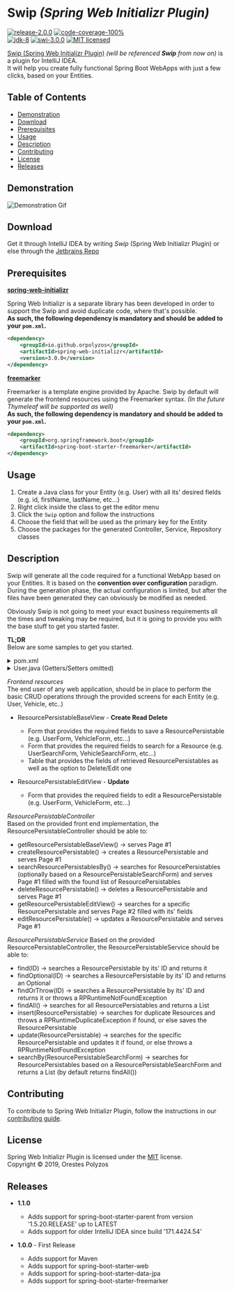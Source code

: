 Swip *(Spring Web Initializr Plugin)*
==========
[![release-2.0.0][shield-release]](#)
[![code-coverage-100%][shield-coverage]](#)  
[![jdk-8][shield-jdk]](#)
[![swi-3.0.0][shield-spring]](#)
[![MIT licensed][shield-license]](#)

[Swip (Spring Web Initializr Plugin)](https://plugins.jetbrains.com/plugin/12239-swip-spring-web-initializr-) _(will be referenced __Swip__ from now on)_ is a plugin for IntelliJ IDEA.  
It will help you create fully functional Spring Boot WebApps with just a few clicks, based on your Entities.

Table of Contents
-----------------
  * [Demonstration](#Demonstration)
  * [Download](#Download)
  * [Prerequisites](#Prerequisites)
  * [Usage](#Usage)
  * [Description](#Description)
  * [Contributing](#Contributing)
  * [License](#License)
  * [Releases](#Releases)
  
  
Demonstration
-------------
![Demonstration Gif](/../screenshots/swip-demo.gif?raw=true)

Download
--------
Get it through IntelliJ IDEA by writing *Swip* (Spring Web Initializr Plugin) or else through the [Jetbrains Repo](https://plugins.jetbrains.com/plugin/12239-swip-spring-web-initializr)

Prerequisites
-------------
[__spring-web-initializr__](https://github.com/OrPolyzos/spring-web-initializr)

Spring Web Initializr is a separate library has been developed in order to support the Swip and avoid duplicate code, where that's possible.  
__As such, the following dependency is mandatory and should be added to your `pom.xml`.__
```xml
<dependency>
    <groupId>io.github.orpolyzos</groupId>
    <artifactId>spring-web-initializr</artifactId>
    <version>3.0.0</version>
</dependency>
```

[__freemarker__](https://freemarker.apache.org/)

Freemarker is a template engine provided by Apache. Swip by default will generate the frontend resources using the Freemarker syntax. _(In the future Thymeleaf will be supported as well)_  
__As such, the following dependency is mandatory and should be added to your `pom.xml`.__
```xml
<dependency>
    <groupId>org.springframework.boot</groupId>
    <artifactId>spring-boot-starter-freemarker</artifactId>
</dependency>
```

Usage
-----
1) Create a Java class for your Entity (e.g. User) with all its' desired fields (e.g. id, firstName, lastName, etc...)
2) Right click inside the class to get the editor menu
3) Click the `Swip` option and follow the instructions
4) Choose the field that will be used as the primary key for the Entity
5) Choose the packages for the generated Controller, Service, Repository classes

Description
-----------
Swip will generate all the code required for a functional WebApp based on your Entities. 
It is based on the __convention over configuration__ paradigm. 
During the generation phase, the actual configuration is limited, but after the files have been generated they can obviously be modified as needed.

Obviously Swip is not going to meet your exact business requirements all the times and tweaking may be required, but it is going to provide you with the base stuff to get you started faster.

__TL;DR__  
Below are some samples to get you started.  

<details>
    <summary>pom.xml</summary>
        
```xml
<?xml version="1.0" encoding="UTF-8"?>
<project xmlns="http://maven.apache.org/POM/4.0.0" xmlns:xsi="http://www.w3.org/2001/XMLSchema-instance"
         xsi:schemaLocation="http://maven.apache.org/POM/4.0.0 http://maven.apache.org/xsd/maven-4.0.0.xsd">
    <modelVersion>4.0.0</modelVersion>

    <groupId>ore.utils.initializrs</groupId>
    <artifactId>swip-demo</artifactId>
    <version>0.0.1-SNAPSHOT</version>
    <packaging>jar</packaging>

    <name>Swip Demo</name>

    <parent>
        <groupId>org.springframework.boot</groupId>
        <artifactId>spring-boot-starter-parent</artifactId>
        <version>2.1.6.RELEASE</version>
        <relativePath/> <!-- lookup parent from repository -->
    </parent>

    <properties>
        <project.build.sourceEncoding>UTF-8</project.build.sourceEncoding>
        <project.reporting.outputEncoding>UTF-8</project.reporting.outputEncoding>
        <java.version>1.8</java.version>
    </properties>

    <dependencies>
        <!-- Mandatory for Swip BEGIN-->
        <dependency>
            <groupId>io.github.orpolyzos</groupId>
            <artifactId>spring-web-initializr</artifactId>
            <version>1.1.0</version>
        </dependency>
        <dependency>
            <groupId>org.springframework.boot</groupId>
            <artifactId>spring-boot-starter-freemarker</artifactId>
        </dependency>
        <!-- Mandatory for Swip END-->
        <dependency>
            <groupId>com.h2database</groupId>
            <artifactId>h2</artifactId>
            <scope>runtime</scope>
        </dependency>
    </dependencies>

    <build>
        <plugins>
            <plugin>
                <groupId>org.springframework.boot</groupId>
                <artifactId>spring-boot-maven-plugin</artifactId>
            </plugin>
        </plugins>
    </build>

</project>
```
</details>

<details>
    <summary>User.java (Getters/Setters omitted)</summary>
        
```java
@Entity(name = "user")
public class User {

    @Id
    @Column(name = "id", nullable = false)
    @GeneratedValue(strategy = GenerationType.IDENTITY)
    private Long id;

    @Column(name = "first_name", nullable = false)
    private String firstName;

    @Column(name = "last_name", nullable = false)
    private String lastName;

    @Column(name = "email", nullable = false, unique = true)
    private String email;

}

```
</details>

_Frontend resources_  
The end user of any web application, should be in place to perform the basic CRUD operations through the provided screens for each Entity (e.g. User, Vehicle, etc..)

* ResourcePersistableBaseView - __Create Read Delete__  
  * Form that provides the required fields to save a ResourcePersistable (e.g. UserForm, VehicleForm, etc...)
  * Form that provides the required fields to search for a Resource (e.g. UserSearchForm, VehicleSearchForm, etc...)
  * Table that provides the fields of retrieved ResourcePersistables as well as the option to Delete/Edit one

* ResourcePersistableEditView - __Update__  
  * Form that provides the required fields to edit a ResourcePersistable (e.g. UserForm, VehicleForm, etc...)

_ResourcePersistableController_  
Based on the provided front end implementation, the ResourcePersistableController should be able to: 
* getResourcePersistableBaseView() -> serves Page #1
* createResourcePersistable() -> creates a ResourcePersistable and serves Page #1
* searchResourcePersistablesBy() -> searches for ResourcePersistables (optionally based on a ResourcePersistableSearchForm) and serves Page #1 filled with the found list of ResourcePersistables
* deleteResourcePersistable() -> deletes a ResourcePersistable and serves Page #1
* getResourcePersistableEditView() -> searches for a specific ResourcePersistable and serves Page #2 filled with its' fields
* editResourcePersistable() -> updates a ResourcePersistable and serves Page #1

_ResourcePersistableService_
Based on the provided ResourcePersistableController, the ResourcePersistableService should be able to:
* find(ID) -> searches a ResourcePersistable by its' ID and returns it
* findOptional(ID) -> searches a ResourcePersistable by its' ID and returns an Optional<ResourcePersistable>
* findOrThrow(ID) -> searches a ResourcePersistable by its' ID and returns it or throws a RPRuntimeNotFoundException
* findAll() -> searches for all ResourcePersistables and returns a List<ResourcePersistable>
* insert(ResourcePersistable) -> searches for duplicate Resources and throws a RPRuntimeDuplicateException if found, or else saves the ResourcePersistable
* update(ResourcePersistable) -> searches for the specific ResourcePersistable and updates it if found, or else throws a RPRuntimeNotFoundException
* searchBy(ResourcePersistableSearchForm) -> searches for ResourcePersistables based on a ResourcePersistableSearchForm and returns a List<ResourcePersistable> (by default returns findAll())
  
Contributing
------------
To contribute to Spring Web Initializr Plugin, follow the instructions in our [contributing guide](/contributing.md).

License
-------
Spring Web Initializr Plugin is licensed under the [MIT](/license.md) license.  
Copyright &copy; 2019, Orestes Polyzos

[shield-release]: https://img.shields.io/badge/release-2.0.0-brightgreen.svg
[shield-coverage]: https://img.shields.io/badge/coverage-0%25-red.svg
[shield-jdk]: https://img.shields.io/badge/jdk-8-blue.svg
[shield-spring]: https://img.shields.io/badge/swi-3.0.0-blue.svg
[shield-license]: https://img.shields.io/badge/license-MIT-blue.svg

Releases
---------------
* <strong>1.1.0</strong>
    * Adds support for spring-boot-starter-parent from version '1.5.20.RELEASE' up to LATEST
    * Adds support for older IntelliJ IDEA since build '171.4424.54'

* <strong>1.0.0</strong> - First Release
    * Adds support for Maven
    * Adds support for spring-boot-starter-web
    * Adds support for spring-boot-starter-data-jpa
    * Adds support for spring-boot-starter-freemarker